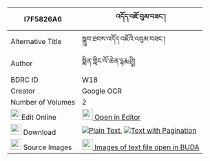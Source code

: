 |I7F5826A6|འདོད་འཇོ་བུམ་བཟང་། 
| --- | --- 
|Alternative Title |སྒྲུབ་ཐབས་འདོད་འཇོའི་འབུམ་བཟང་།
|Author| སྨིན་གླིང་ལོ་ཆེན་དྷརྨ་ཤྲཱི།
|BDRC ID | W18
|Creator | Google OCR
|Number of Volumes| 2
|<img width="25" src="https://img.icons8.com/color/25/000000/edit-property.png">Edit Online| [<img width="25" src="https://avatars.githubusercontent.com/u/45091458?s=200&v=4"> Open in Editor](http://editor.openpecha.org/I7F5826A6)
|<img width="25" src="https://img.icons8.com/fluent/48/000000/download-2.png"/>  Download | [![](https://img.icons8.com/color/20/000000/txt.png)Plain Text](https://github.com/Openpecha/I7F5826A6/releases/download/v1/dojo_bum_zang_plain_I7F5826A6.zip), [![](https://img.icons8.com/color/20/000000/txt.png)Text with Pagination](https://github.com/Openpecha/I7F5826A6/releases/download/v1/dojo_bum_zang_pages_I7F5826A6.zip)
|<img width="25" src="https://img.icons8.com/plasticine/100/000000/pictures-folder.png"/>  Source Images | [<img width="25" src="https://library.bdrc.io/icons/BUDA-small.svg"> Images of text file open in BUDA](https://library.bdrc.io/show/bdr:W18)